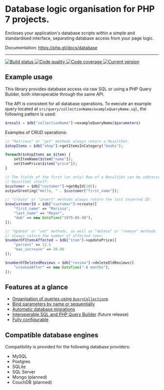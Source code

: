 # Database logic organisation for PHP 7 projects.

Encloses your application's database scripts within a simple and standardised interface, separating database access from your page logic.

Documentation: https://php.gt/docs/database

***

<a href="https://circleci.com/gh/PhpGt/Database" target="_blank">
	<img src="https://img.shields.io/circleci/project/PhpGt/Database/master.svg?style=flat-square" alt="Build status" />
</a>
<a href="https://scrutinizer-ci.com/g/PhpGt/Database" target="_blank">
	<img src="https://img.shields.io/scrutinizer/g/PhpGt/Database/master.svg?style=flat-square" alt="Code quality" />
</a>
<a href="https://scrutinizer-ci.com/g/PhpGt/Database" target="_blank">
	<img src="https://img.shields.io/scrutinizer/coverage/g/PhpGt/Database/master.svg?style=flat-square" alt="Code coverage" />
</a>
<a href="https://packagist.org/packages/PhpGt/Database" target="_blank">
	<img src="https://img.shields.io/packagist/v/PhpGt/Database.svg?style=flat-square" alt="Current version" />
</a>

## Example usage

This library provides database access via raw SQL or using a PHP Query Builder, both interoperable through the same API.

The API is consistent for all database operations. To execute an example query located at `src/query/collectionName/exampleQueryName.sql`, the following pattern is used:

```php
$result = $db["collectionName"]->exampleQueryName($parameters)
```

Examples of CRUD operations:

```php
// "Retrieve" or "get" methods always return a ResultSet.
$shopItems = $db["shop"]->getItemsInCategory("books");

foreach($shopItems as $item) {
	setItemName($item["name"]);
	setItemPrice($item["price"]);
}

// The fields of the first (or only) Row of a ResultSet can be addressed on the
// ResultSet itself:
$customer = $db["customer"]->getById(105);
outputGreeting("Hello, " . $customer["first_name"]);

// "Create" or "insert" methods always return the last inserted ID:
$newCustomerId = $db["customer"]->create([
	"first_name" => "Marissa",
	"last_name" => "Mayer",
	"dob" => new DateTime("1975-05-30"),
]);

// "Update" or "set" methods, as well as "delete" or "remove" methods
// always return the number of affected rows:
$numberOfItemsAffected = $db["item"]->updatePrice([
	"percent" => 12.5
	"max_increase" => 20.00
]);

$numberOfDeletedReviews = $db["review"]->deleteOldReviews([
	"createdAfter" => new DateTime("-6 months"),
]);
```

## Features at a glance

+ [Organisation of queries using `QueryCollection`s][wiki-query-collections]
+ [Bind parameters by name or sequentially][wiki-parameters]
+ [Automatic database migrations][wiki-migrations]
+ [Interoperable SQL and PHP Query Builder][wiki-sql-php] (future release)
+ [Fully configurable][wiki-config]

## Compatible database engines

Compatibility is provided for the following database providers:

* MySQL
* Postgres
* SQLite
* SQL Server
* Mongo (planned)
* CouchDB (planned)

[wiki-query-collections]: https://github.com/PhpGt/Database/wiki
[wiki-parameters]: https://github.com/PhpGt/Database/wiki
[wiki-migrations]: https://github.com/PhpGt/Database/wiki
[wiki-sql-php]: https://github.com/PhpGt/Database/wiki
[wiki-config]: https://github.com/PhpGt/Database/wiki